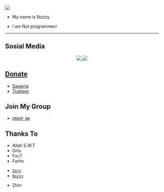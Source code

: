 <img alig src="https://c.tenor.com/i3uWiBCMgh8AAAAd/sad-aesthetic.gif"/>

</p>

<p align="center">

- My name is Nozzy

- I am Not programmerr
 
</p>

-------

## Sosial Media
<p align="center">
<a href="https://instagram.com/Nozzy"><img src="https://img.shields.io/badge/Instagram-E4405F?style=for-the-badge&logo=instagram&logoColor=white"/> 
<a href="https://wa.me/6281323870860"><img src="https://img.shields.io/badge/WhatsApp-25D366?style=for-the-badge&logo=whatsapp&logoColor=white" />
</p>

## Donate
- [Saweria](https://saweria.co/Nozyxid)
- [Trakteer](https://trakteer.id/nozyxid)

## Join My Group

- [`GROUP WA`](https://chat.whatsapp.com/FY1k7MJwbEO8jnU0mrCclk)</a>

## Thanks To
- Allah S.W.T
- Ortu
- Fxc7
- Farhn
* [`Zero`](https://github.com/Zero-YT7)
* [`Nozzy`](https://github.com/Nozyxid)
- Zhirr
```
